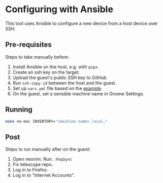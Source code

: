 # Configuring with Ansible

This tool uses Ansible to configure a new device from a host device over SSH.

## Pre-requisites

Steps to take manually before:

1. Install Ansible on the host, e.g. with `pipx`.
2. Create an ssh key on the target.
3. Upload the guest's public SSH key to GitHub.
4. Run `ssh-copy-id` between the host and the guest.
5. Set up `vars.yml` file based on the [example](./vars.yml.example).
6. On the guest, set a sensible machine name in Gnome Settings.

## Running

```bash
make no-mac INVENTORY="<machine name>.local,"
```

## Post

Steps to run manually after on the guest:

1. Open neovim. Run: `:PaqSync`
2. Fix telescope repo.
3. Log in to Firefox.
4. Log in to "Internet Accounts".
